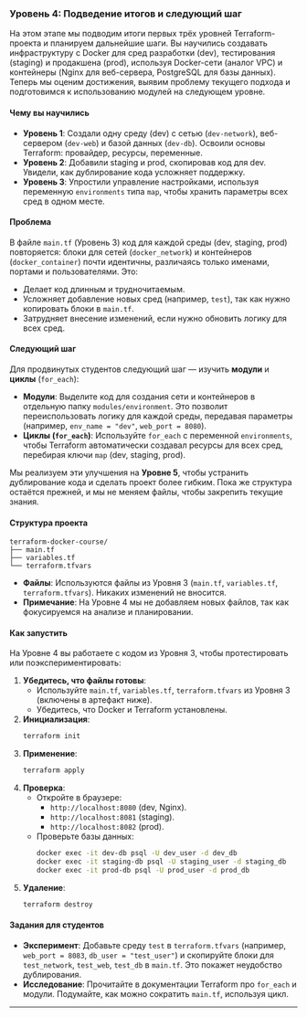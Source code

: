 ### Уровень 4: Подведение итогов и следующий шаг

На этом этапе мы подводим итоги первых трёх уровней Terraform-проекта и планируем дальнейшие шаги. Вы научились создавать инфраструктуру с Docker для сред разработки (dev), тестирования (staging) и продакшена (prod), используя Docker-сети (аналог VPC) и контейнеры (Nginx для веб-сервера, PostgreSQL для базы данных). Теперь мы оценим достижения, выявим проблему текущего подхода и подготовимся к использованию модулей на следующем уровне.

#### Чему вы научились
- **Уровень 1**: Создали одну среду (dev) с сетью (`dev-network`), веб-сервером (`dev-web`) и базой данных (`dev-db`). Освоили основы Terraform: провайдер, ресурсы, переменные.
- **Уровень 2**: Добавили staging и prod, скопировав код для dev. Увидели, как дублирование кода усложняет поддержку.
- **Уровень 3**: Упростили управление настройками, используя переменную `environments` типа `map`, чтобы хранить параметры всех сред в одном месте.

#### Проблема
В файле `main.tf` (Уровень 3) код для каждой среды (dev, staging, prod) повторяется: блоки для сетей (`docker_network`) и контейнеров (`docker_container`) почти идентичны, различаясь только именами, портами и пользователями. Это:
- Делает код длинным и трудночитаемым.
- Усложняет добавление новых сред (например, `test`), так как нужно копировать блоки в `main.tf`.
- Затрудняет внесение изменений, если нужно обновить логику для всех сред.

#### Следующий шаг
Для продвинутых студентов следующий шаг — изучить **модули** и **циклы** (`for_each`):
- **Модули**: Выделите код для создания сети и контейнеров в отдельную папку `modules/environment`. Это позволит переиспользовать логику для каждой среды, передавая параметры (например, `env_name = "dev"`, `web_port = 8080`).
- **Циклы (`for_each`)**: Используйте `for_each` с переменной `environments`, чтобы Terraform автоматически создавал ресурсы для всех сред, перебирая ключи `map` (dev, staging, prod).

Мы реализуем эти улучшения на **Уровне 5**, чтобы устранить дублирование кода и сделать проект более гибким. Пока же структура остаётся прежней, и мы не меняем файлы, чтобы закрепить текущие знания.

#### Структура проекта
```
terraform-docker-course/
├── main.tf
├── variables.tf
└── terraform.tfvars
```
- **Файлы**: Используются файлы из Уровня 3 (`main.tf`, `variables.tf`, `terraform.tfvars`). Никаких изменений не вносится.
- **Примечание**: На Уровне 4 мы не добавляем новых файлов, так как фокусируемся на анализе и планировании.

#### Как запустить
На Уровне 4 вы работаете с кодом из Уровня 3, чтобы протестировать или поэкспериментировать:
1. **Убедитесь, что файлы готовы**:
   - Используйте `main.tf`, `variables.tf`, `terraform.tfvars` из Уровня 3 (включены в артефакт ниже).
   - Убедитесь, что Docker и Terraform установлены.
2. **Инициализация**:
   ```bash
   terraform init
   ```
3. **Применение**:
   ```bash
   terraform apply
   ```
4. **Проверка**:
   - Откройте в браузере:
     - `http://localhost:8080` (dev, Nginx).
     - `http://localhost:8081` (staging).
     - `http://localhost:8082` (prod).
   - Проверьте базы данных:
     ```bash
     docker exec -it dev-db psql -U dev_user -d dev_db
     docker exec -it staging-db psql -U staging_user -d staging_db
     docker exec -it prod-db psql -U prod_user -d prod_db
     ```
5. **Удаление**:
   ```bash
   terraform destroy
   ```

#### Задания для студентов
- **Эксперимент**: Добавьте среду `test` в `terraform.tfvars` (например, `web_port = 8083`, `db_user = "test_user"`) и скопируйте блоки для `test_network`, `test_web`, `test_db` в `main.tf`. Это покажет неудобство дублирования.
- **Исследование**: Прочитайте в документации Terraform про `for_each` и модули. Подумайте, как можно сократить `main.tf`, используя цикл.

---
